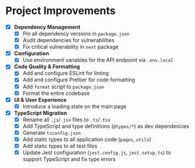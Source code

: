 # Project Improvements

- [x] **Dependency Management**
  - [x] Pin all dependency versions in `package.json`
  - [x] Audit dependencies for vulnerabilities
  - [x] Fix critical vulnerability in `next` package

- [x] **Configuration**
  - [x] Use environment variables for the API endpoint via `.env.local`

- [x] **Code Quality & Formatting**
  - [x] Add and configure ESLint for linting
  - [x] Add and configure Prettier for code formatting
  - [x] Add `format` script to `package.json`
  - [x] Format the entire codebase

- [x] **UI & User Experience**
  - [x] Introduce a loading state on the main page

- [x] **TypeScript Migration**
  - [x] Rename all `.js`/`.jsx` files to `.ts`/`.tsx`
  - [x] Add TypeScript and type definitions (`@types/*`) as dev dependencies
  - [x] Generate `tsconfig.json`
  - [x] Add static types to all application code (`pages`, `utils`)
  - [x] Add static types to all test files
  - [x] Update Jest configuration (`jest.config.js`, `jest.setup.ts`) to support TypeScript and fix type errors
